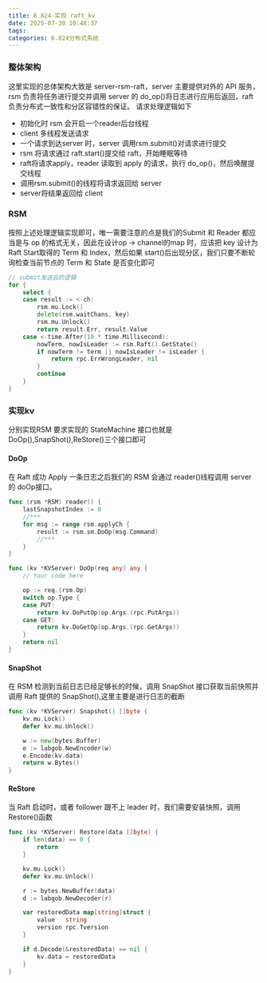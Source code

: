 ```yaml
---
title: 6.824-实现 raft_kv
date: 2025-07-30 10:48:37
tags:
categories: 6.824分布式系统
---
```



### 整体架构
这里实现的总体架构大致是 server-rsm-raft，server 主要提供对外的 API 服务，rsm 负责将任务进行提交并调用 server 的 do_op()将日志进行应用后返回，raft 负责分布式一致性和分区容错性的保证。
请求处理逻辑如下
- 初始化时 rsm 会开启一个reader后台线程
- client 多线程发送请求
- 一个请求到达server 时，server 调用rsm.submit()对请求进行提交
- rsm 将请求通过 raft.start()提交给 raft，开始睡眠等待
- raft将请求apply，reader 读取到 apply 的请求，执行 do_op()，然后唤醒提交线程
- 调用rsm.submit()的线程将请求返回给 server
- server将结果返回给 client
### RSM
按照上述处理逻辑实现即可，唯一需要注意的点是我们的Submit 和 Reader 都应当是与 op 的格式无关，因此在设计op -> channel的map 时，应该把 key 设计为 Raft Start取得的 Term 和 Index，然后如果 start()后出现分区，我们只要不断轮询检查当前节点的 Term 和 State 是否变化即可
```go
// submit发送后的逻辑
for {
    select {
    case result := <-ch:
        rsm.mu.Lock()
        delete(rsm.waitChans, key)
        rsm.mu.Unlock()
        return result.Err, result.Value
    case <-time.After(10 * time.Millisecond):
        nowTerm, nowIsLeader := rsm.Raft().GetState()
        if nowTerm != term || nowIsLeader != isLeader {
            return rpc.ErrWrongLeader, nil
        }
        continue
    }
}
```

### 实现kv
分别实现RSM 要求实现的 StateMachine 接口也就是 DoOp(),SnapShot(),ReStore()三个接口即可
#### DoOp
在 Raft 成功 Apply 一条日志之后我们的 RSM 会通过 reader()线程调用 server 的 doOp接口。
```go
func (rsm *RSM) reader() {
	lastSnapshotIndex := 0
    //***
	for msg := range rsm.applyCh {
		result := rsm.sm.DoOp(msg.Command)
        //***
	}
}

func (kv *KVServer) DoOp(req any) any {
	// Your code here

	op := req.(rsm.Op)
	switch op.Type {
	case PUT:
		return kv.DoPutOp(op.Args.(rpc.PutArgs))
	case GET:
		return kv.DoGetOp(op.Args.(rpc.GetArgs))
	}
	return nil
}
```
#### SnapShot
在 RSM 检测到当前日志已经足够长的时候，调用 SnapShot 接口获取当前快照并调用 Raft 提供的 SnapShot(),这里主要是进行日志的截断
```go
func (kv *KVServer) Snapshot() []byte {
	kv.mu.Lock()
	defer kv.mu.Unlock()

	w := new(bytes.Buffer)
	e := labgob.NewEncoder(w)
	e.Encode(kv.data)
	return w.Bytes()
}

```
#### ReStore
当 Raft 启动时，或者 follower 跟不上 leader 时，我们需要安装快照，调用 Restore()函数
```go
func (kv *KVServer) Restore(data []byte) {
	if len(data) == 0 {
		return
	}

	kv.mu.Lock()
	defer kv.mu.Unlock()

	r := bytes.NewBuffer(data)
	d := labgob.NewDecoder(r)

	var restoredData map[string]struct {
		value   string
		version rpc.Tversion
	}

	if d.Decode(&restoredData) == nil {
		kv.data = restoredData
	}
}
```
